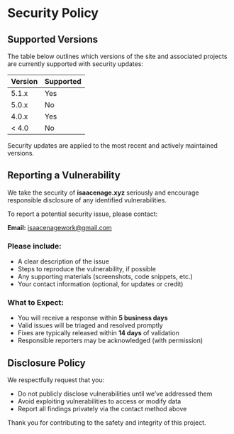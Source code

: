 # Security Policy

## Supported Versions

The table below outlines which versions of the site and associated projects are currently supported with security updates:

| Version | Supported |
| ------- | --------- |
| 5.1.x   | Yes       |
| 5.0.x   | No        |
| 4.0.x   | Yes       |
| < 4.0   | No        |

Security updates are applied to the most recent and actively maintained versions.

## Reporting a Vulnerability

We take the security of **isaacenage.xyz** seriously and encourage responsible disclosure of any identified vulnerabilities.

To report a potential security issue, please contact:

**Email:** isaacenagework@gmail.com

### Please include:
- A clear description of the issue
- Steps to reproduce the vulnerability, if possible
- Any supporting materials (screenshots, code snippets, etc.)
- Your contact information (optional, for updates or credit)

### What to Expect:
- You will receive a response within **5 business days**
- Valid issues will be triaged and resolved promptly
- Fixes are typically released within **14 days** of validation
- Responsible reporters may be acknowledged (with permission)

## Disclosure Policy

We respectfully request that you:
- Do not publicly disclose vulnerabilities until we’ve addressed them
- Avoid exploiting vulnerabilities to access or modify data
- Report all findings privately via the contact method above

Thank you for contributing to the safety and integrity of this project.
